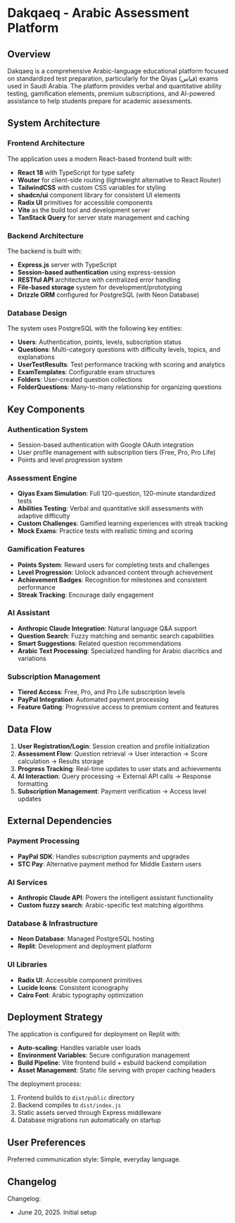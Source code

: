 # Dakqaeq - Arabic Assessment Platform

## Overview

Dakqaeq is a comprehensive Arabic-language educational platform focused on standardized test preparation, particularly for the Qiyas (قياس) exams used in Saudi Arabia. The platform provides verbal and quantitative ability testing, gamification elements, premium subscriptions, and AI-powered assistance to help students prepare for academic assessments.

## System Architecture

### Frontend Architecture

The application uses a modern React-based frontend built with:
- **React 18** with TypeScript for type safety
- **Wouter** for client-side routing (lightweight alternative to React Router)
- **TailwindCSS** with custom CSS variables for styling
- **shadcn/ui** component library for consistent UI elements
- **Radix UI** primitives for accessible components
- **Vite** as the build tool and development server
- **TanStack Query** for server state management and caching

### Backend Architecture

The backend is built with:
- **Express.js** server with TypeScript
- **Session-based authentication** using express-session
- **RESTful API** architecture with centralized error handling
- **File-based storage** system for development/prototyping
- **Drizzle ORM** configured for PostgreSQL (with Neon Database)

### Database Design

The system uses PostgreSQL with the following key entities:
- **Users**: Authentication, points, levels, subscription status
- **Questions**: Multi-category questions with difficulty levels, topics, and explanations
- **UserTestResults**: Test performance tracking with scoring and analytics
- **ExamTemplates**: Configurable exam structures
- **Folders**: User-created question collections
- **FolderQuestions**: Many-to-many relationship for organizing questions

## Key Components

### Authentication System
- Session-based authentication with Google OAuth integration
- User profile management with subscription tiers (Free, Pro, Pro Life)
- Points and level progression system

### Assessment Engine
- **Qiyas Exam Simulation**: Full 120-question, 120-minute standardized tests
- **Abilities Testing**: Verbal and quantitative skill assessments with adaptive difficulty
- **Custom Challenges**: Gamified learning experiences with streak tracking
- **Mock Exams**: Practice tests with realistic timing and scoring

### Gamification Features
- **Points System**: Reward users for completing tests and challenges
- **Level Progression**: Unlock advanced content through achievement
- **Achievement Badges**: Recognition for milestones and consistent performance
- **Streak Tracking**: Encourage daily engagement

### AI Assistant
- **Anthropic Claude Integration**: Natural language Q&A support
- **Question Search**: Fuzzy matching and semantic search capabilities
- **Smart Suggestions**: Related question recommendations
- **Arabic Text Processing**: Specialized handling for Arabic diacritics and variations

### Subscription Management
- **Tiered Access**: Free, Pro, and Pro Life subscription levels
- **PayPal Integration**: Automated payment processing
- **Feature Gating**: Progressive access to premium content and features

## Data Flow

1. **User Registration/Login**: Session creation and profile initialization
2. **Assessment Flow**: Question retrieval → User interaction → Score calculation → Results storage
3. **Progress Tracking**: Real-time updates to user stats and achievements
4. **AI Interaction**: Query processing → External API calls → Response formatting
5. **Subscription Management**: Payment verification → Access level updates

## External Dependencies

### Payment Processing
- **PayPal SDK**: Handles subscription payments and upgrades
- **STC Pay**: Alternative payment method for Middle Eastern users

### AI Services
- **Anthropic Claude API**: Powers the intelligent assistant functionality
- **Custom fuzzy search**: Arabic-specific text matching algorithms

### Database & Infrastructure
- **Neon Database**: Managed PostgreSQL hosting
- **Replit**: Development and deployment platform

### UI Libraries
- **Radix UI**: Accessible component primitives
- **Lucide Icons**: Consistent iconography
- **Cairo Font**: Arabic typography optimization

## Deployment Strategy

The application is configured for deployment on Replit with:
- **Auto-scaling**: Handles variable user loads
- **Environment Variables**: Secure configuration management
- **Build Pipeline**: Vite frontend build + esbuild backend compilation
- **Asset Management**: Static file serving with proper caching headers

The deployment process:
1. Frontend builds to `dist/public` directory
2. Backend compiles to `dist/index.js`
3. Static assets served through Express middleware
4. Database migrations run automatically on startup

## User Preferences

Preferred communication style: Simple, everyday language.

## Changelog

Changelog:
- June 20, 2025. Initial setup